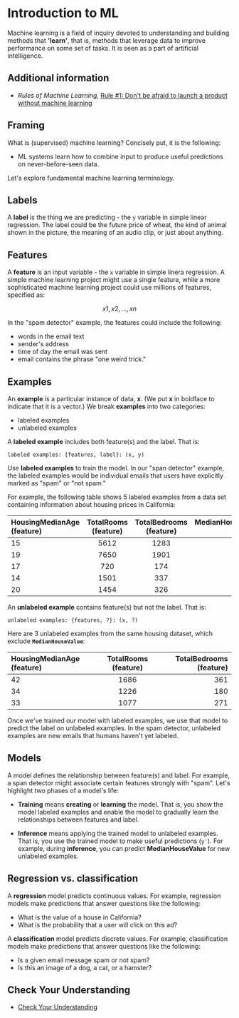 # Introduction to ML

Machine learning is a field of inquiry devoted to understanding and building methods that **'learn'**, that is, methods that leverage data to improve performance on some set of tasks. It is seen as a part of artificial intelligence.

## Additional information

* *Rules of Machine Learning,* [Rule #1: Don't be afraid to launch a product without machine learning](https://developers.google.com/machine-learning/rules-of-ml/#rule_1_dont_be_afraid_to_launch_a_product_without_machine_learning)

## Framing

What is (supervised) machine learning? Concisely put, it is the following:

* ML systems learn how to combine input to produce useful predictions on never-before-seen data.

Let's explore fundamental machine learning terminology.

## Labels

A **label** is the thing we are predicting - the `y` variable in simple linear regression. The label could be the future price of wheat, the kind of animal shown in the picture, the meaning of an audio clip, or just about anything.

## Features

A **feature** is an input variable - the `x` variable in simple linera regression. A simple machine learning project might use a single feature, while a more sophisticated machine learning project could use millions of features, specified as:

$$x1,x2,...,xn$$

In the "spam detector" example, the features could include the following:

* words in the email text
* sender's address
* time of day the email was sent
* email contains the phrase "one weird trick."

## Examples

An **example** is a particular instance of data, **x**. (We put **x** in boldface to indicate that it is a vector.) We break **examples** into two categories:

* labeled examples
* unlabeled examples

A **labeled example** includes both feature(s) and the label. That is:

```
labeled examples: {features, label}: (x, y)
```

Use **labeled examples** to train the model. In our "span detector" example, the labeled examples would be individual emails that users have explicitly marked as "spam" or "not spam."

For example, the following table shows 5 labeled examples from a data set containing information about housing prices in California:

**HousingMedianAge (feature)** | **TotalRooms (feature)** | **TotalBedrooms (feature)** | **MedianHouseValue (feature)**
:--|:--:|:--:|--:
15 | 5612 | 1283 | 66900
19 | 7650 | 1901 | 80100
17 | 720 | 174 | 85700
14 |	1501 |	337	| 73400
20	| 1454 |	326 |	65500

An **unlabeled example** contains feature(s) but not the label. That is:

```
unlabeled examples: {features, ?}: (x, ?)
```

Here are 3 unlabeled examples from the same housing dataset, which exclude **`MedianHouseValue`**:

**HousingMedianAge (feature)** |	**TotalRooms (feature)** |	**TotalBedrooms (feature)**
:--|:--:|--:
42 |	1686 |	361
34 |	1226 |	180
33 |	1077 |	271

Once we've trained our model with labeled examples, we use that model to predict the label on unlabeled examples. In the spam detector, unlabeled examples are new emails that humans haven't yet labeled.

## Models

A model defines the relationship between feature(s) and label. For example, a span detector might associate certain features strongly with "spam". Let's highlight two phases of a model's life:

* **Training** means **creating** or **learning** the model. That is, you show the model labeled examples and enable the model to gradually learn the relationships between features and label.

* **Inference** means applying the trained model to unlabeled examples. That is, you use the trained model to make useful predictions (`y'`). For example, during **inference**, you can predict **MedianHouseValue** for new unlabeled examples.

## Regression vs. classification

A **regression** model predicts continuous values. For example, regression models make predictions that answer questions like the following:

* What is the value of a house in California?
* What is the probability that a user will click on this ad?

A **classification** model predicts discrete values. For example, classification models make predictions that answer questions like the following:

* Is a given email message spam or not spam?
* Is this an image of a dog, a cat, or a hamster?

## Check Your Understanding

* [Check Your Understanding](https://developers.google.com/machine-learning/crash-course/framing/check-your-understanding)

